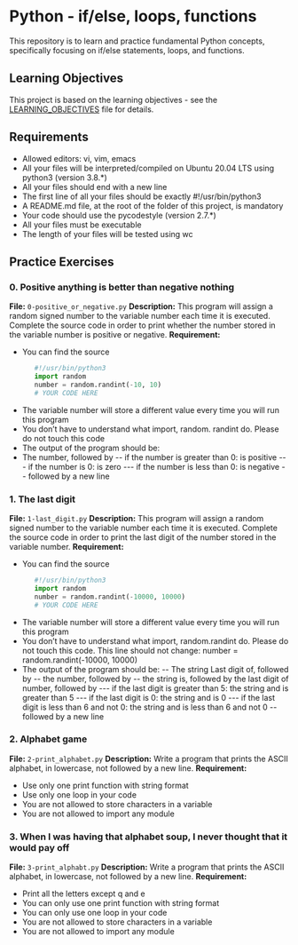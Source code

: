 # Python - if/else, loops, functions

This repository is to learn and practice fundamental Python concepts, specifically focusing on if/else statements, loops, and functions.

## Learning Objectives

This project is based on the learning objectives - see the [LEARNING_OBJECTIVES](https://github.com/Goaty-yagi/holbertonschool-higher_level_programming/blob/main/LEANING_OBJECTIVES.md) file for details.

## Requirements
- Allowed editors: vi, vim, emacs
- All your files will be interpreted/compiled on Ubuntu 20.04 LTS using python3 (version 3.8.*)
- All your files should end with a new line
- The first line of all your files should be exactly #!/usr/bin/python3
- A README.md file, at the root of the folder of this project, is mandatory
- Your code should use the pycodestyle (version 2.7.*)
- All your files must be executable
- The length of your files will be tested using wc

## Practice Exercises

### 0. Positive anything is better than negative nothing

**File:** `0-positive_or_negative.py`
**Description:** This program will assign a random signed number to the variable number each time it is executed. Complete the source code in order to print whether the number stored in the variable number is positive or negative.
**Requirement:** 
- You can find the source
  ```python
     #!/usr/bin/python3
     import random
     number = random.randint(-10, 10)
     # YOUR CODE HERE
  ```
- The variable number will store a different value every time you will run this program
- You don’t have to understand what import, random. randint do. Please do not touch this code
- The output of the program should be:
- The number, followed by
-- if the number is greater than 0: is positive
--- if the number is 0: is zero
--- if the number is less than 0: is negative
-- followed by a new line

### 1. The last digit

**File:** `1-last_digit.py`
**Description:** This program will assign a random signed number to the variable number each time it is executed. Complete the source code in order to print the last digit of the number stored in the variable number.
**Requirement:** 
- You can find the source
  ```python
     #!/usr/bin/python3
     import random
     number = random.randint(-10000, 10000)
     # YOUR CODE HERE
  ```
- The variable number will store a different value every time you will run this program
- You don’t have to understand what import, random.randint do. Please do not touch this code. This line should not change: number = random.randint(-10000, 10000)
- The output of the program should be:
-- The string Last digit of, followed by
-- the number, followed by
-- the string is, followed by the last digit of number, followed by
--- if the last digit is greater than 5: the string and is greater than 5
--- if the last digit is 0: the string and is 0
--- if the last digit is less than 6 and not 0: the string and is less than 6 and not 0
-- followed by a new line

### 2. Alphabet game

**File:** `2-print_alphabet.py`
**Description:** Write a program that prints the ASCII alphabet, in lowercase, not followed by a new line.
**Requirement:** 
- Use only one print function with string format
- Use only one loop in your code
- You are not allowed to store characters in a variable
- You are not allowed to import any module


### 3. When I was having that alphabet soup, I never thought that it would pay off

**File:** `3-print_alphabt.py`
**Description:** Write a program that prints the ASCII alphabet, in lowercase, not followed by a new line.
**Requirement:** 
- Print all the letters except q and e
- You can only use one print function with string format
- You can only use one loop in your code
- You are not allowed to store characters in a variable
- You are not allowed to import any module


